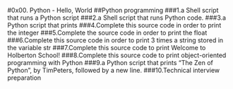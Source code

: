 #0x00. Python - Hello, World
##Python programming
###1.a Shell script that runs a Python script
###2.a Shell script that runs Python code.
###3.a Python script that prints
###4.Complete this source code in order to print the integer
###5.Complete the source code in order to print the float
###6.Complete this source code in order to print 3 times a string stored in the variable str
###7.Complete this source code to print Welcome to Holberton School!
###8.Complete this source code to print object-oriented programming with Python
###9.a Python script that prints “The Zen of Python”, by TimPeters, followed by a new line.
###10.Technical interview preparation

